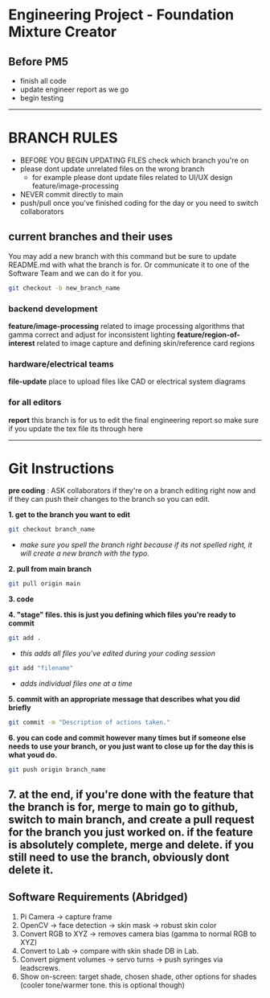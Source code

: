 # Engineering Project - Foundation Mixture Creator
## Before PM5
- finish all code
- update engineer report as we go
- begin testing

---

# BRANCH RULES
- BEFORE YOU BEGIN UPDATING FILES check which branch you're on
- please dont update unrelated files on the wrong branch 
  - for example please dont update files related to UI/UX design feature/image-processing
- NEVER commit directly to main
- push/pull once you've finished coding for the day or you need to switch collaborators

## current branches and their uses
You may add a new branch with this command but be sure to update README.md with what the branch is for. Or communicate it to one of the Software Team and we can do it for you. 
```bash
git checkout -b new_branch_name
```

### backend development
**feature/image-processing** related to image processing algorithms that gamma correct and adjust for inconsistent lighting
**feature/region-of-interest** related to image capture and defining skin/reference card regions

### hardware/electrical teams
**file-update** place to upload files like CAD or electrical system diagrams

### for all editors
**report** this branch is for us to edit the final engineering report so make sure if you update the tex file its through here

---

# Git Instructions
**pre coding** : ASK collaborators if they're on a branch editing right now and if they can push their changes to the branch so you can edit. 

**1. get to the branch you want to edit**
```bash
git checkout branch_name
```
- *make sure you spell the branch right because if its not spelled right, it will create a new branch with the typo.*

**2. pull from main branch**
```bash
git pull origin main
```
**3. code**

**4. "stage" files. this is just you defining which files you're ready to commit**
```bash
git add .
```
- *this adds all files you've edited during your coding session*
```bash
git add "filename"
```
- *adds individual files one at a time*

**5. commit with an appropriate message that describes what you did briefly**
```bash
git commit -m "Description of actions taken."
```

**6. you can code and commit however many times but if someone else needs to use your branch, or you just want to close up for the day this is what youd do.**
```bash
git push origin branch_name
```

**7. at the end, if you're done with the feature that the branch is for, merge to main
go to github, switch to main branch, and create a pull request for the branch you just worked on. if the feature is absolutely complete, merge and delete. if you still need to use the branch, obviously dont delete it.** 
---

## Software Requirements (Abridged)
1. Pi Camera → capture frame 
2. OpenCV → face detection → skin mask → robust skin color
3. Convert RGB to XYZ -> removes camera bias (gamma to normal RGB to XYZ)
4. Convert to Lab → compare with skin shade DB in Lab. 
5. Convert pigment volumes → servo turns → push syringes via leadscrews.
6. Show on-screen: target shade, chosen shade, other options for shades (cooler tone/warmer tone. this is optional though)